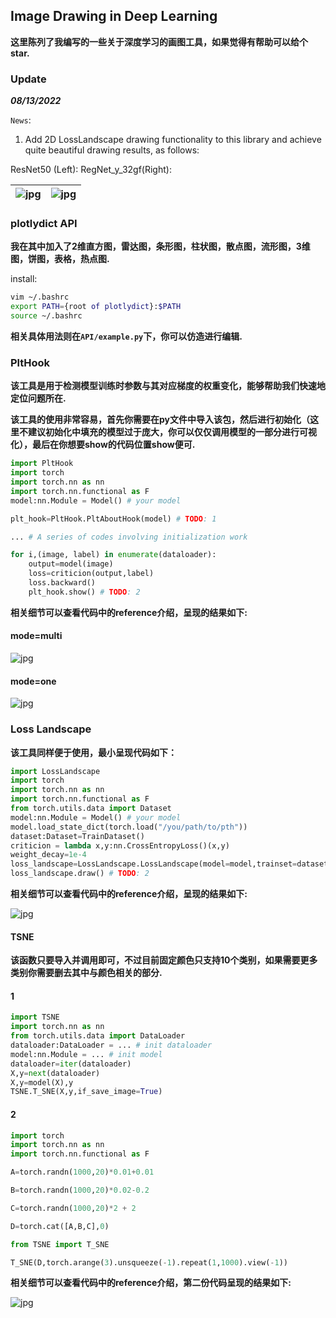 
## Image Drawing in Deep Learning

**这里陈列了我编写的一些关于深度学习的画图工具，如果觉得有帮助可以给个star.**


### Update

***08/13/2022***

`News`: 
1. Add 2D LossLandscape drawing functionality to this library and achieve quite beautiful drawing results, as follows:

ResNet50 (Left):               RegNet_y_32gf(Right):

![jpg](./figures/resnet50.png) | ![jpg](./figures/regnet_y_32gf.png)
--- | ---

### plotlydict API

**我在其中加入了2维直方图，雷达图，条形图，柱状图，散点图，流形图，3维图，饼图，表格，热点图.**

install:

```bash
vim ~/.bashrc
export PATH={root of plotlydict}:$PATH
source ~/.bashrc
```

**相关具体用法则在`API/example.py`下，你可以仿造进行编辑.**

### PltHook

**该工具是用于检测模型训练时参数与其对应梯度的权重变化，能够帮助我们快速地定位问题所在.**

**该工具的使用非常容易，首先你需要在py文件中导入该包，然后进行初始化（这里不建议初始化中填充的模型过于庞大，你可以仅仅调用模型的一部分进行可视化），最后在你想要show的代码位置show便可.**


```python
import PltHook
import torch
import torch.nn as nn
import torch.nn.functional as F
model:nn.Module = Model() # your model

plt_hook=PltHook.PltAboutHook(model) # TODO: 1

... # A series of codes involving initialization work

for i,(image, label) in enumerate(dataloader):
    output=model(image)
    loss=criticion(output,label)
    loss.backward()
    plt_hook.show() # TODO: 2
```

**相关细节可以查看代码中的reference介绍，呈现的结果如下:**

#### mode=multi

![jpg](figures/densenet_multi.png)

#### mode=one

![jpg](figures/densenet_one.png)


### Loss Landscape

**该工具同样便于使用，最小呈现代码如下：**

```python
import LossLandscape
import torch
import torch.nn as nn
import torch.nn.functional as F
from torch.utils.data import Dataset
model:nn.Module = Model() # your model
model.load_state_dict(torch.load("/you/path/to/pth"))
dataset:Dataset=TrainDataset()
criticion = lambda x,y:nn.CrossEntropyLoss()(x,y)
weight_decay=1e-4
loss_landscape=LossLandscape.LossLandscape(model=model,trainset=dataset,criticion=criticion) # TODO: 1
loss_landscape.draw() # TODO: 2
```

**相关细节可以查看代码中的reference介绍，呈现的结果如下:**

![jpg](figures/losslandscape.png)

#### TSNE

**该函数只要导入并调用即可，不过目前固定颜色只支持10个类别，如果需要更多类别你需要删去其中与颜色相关的部分.**

#### 1

```python
import TSNE
import torch.nn as nn
from torch.utils.data import DataLoader
dataloader:DataLoader = ... # init dataloader 
model:nn.Module = ... # init model
dataloader=iter(dataloader)
X,y=next(dataloader)
X,y=model(X),y
TSNE.T_SNE(X,y,if_save_image=True)
```

#### 2

```python
import torch
import torch.nn as nn
import torch.nn.functional as F

A=torch.randn(1000,20)*0.01+0.01

B=torch.randn(1000,20)*0.02-0.2

C=torch.randn(1000,20)*2 + 2

D=torch.cat([A,B,C],0)

from TSNE import T_SNE

T_SNE(D,torch.arange(3).unsqueeze(-1).repeat(1,1000).view(-1))
```
**相关细节可以查看代码中的reference介绍，第二份代码呈现的结果如下:**

![jpg](figures/tsne.png)





